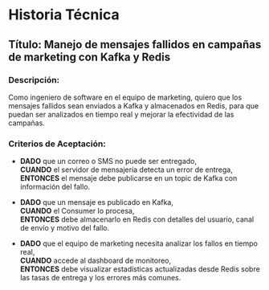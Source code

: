 # Historia Técnica

## Título: Manejo de mensajes fallidos en campañas de marketing con Kafka y Redis

### Descripción:
Como ingeniero de software en el equipo de marketing, quiero que los mensajes fallidos sean enviados a Kafka y almacenados en Redis, para que puedan ser analizados en tiempo real y mejorar la efectividad de las campañas.

### Criterios de Aceptación:

- **DADO** que un correo o SMS no puede ser entregado,  
  **CUANDO** el servidor de mensajería detecta un error de entrega,  
  **ENTONCES** el mensaje debe publicarse en un topic de Kafka con información del fallo.

- **DADO** que un mensaje es publicado en Kafka,  
  **CUANDO** el Consumer lo procesa,  
  **ENTONCES** debe almacenarlo en Redis con detalles del usuario, canal de envío y motivo del fallo.

- **DADO** que el equipo de marketing necesita analizar los fallos en tiempo real,  
  **CUANDO** accede al dashboard de monitoreo,  
  **ENTONCES** debe visualizar estadísticas actualizadas desde Redis sobre las tasas de entrega y los errores más comunes.


